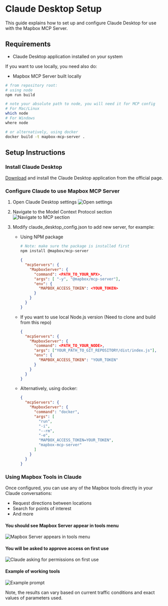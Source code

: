 # Claude Desktop Setup

This guide explains how to set up and configure Claude Desktop for use with the Mapbox MCP Server.

## Requirements

- Claude Desktop application installed on your system

If you want to use locally, you need also do:

- Mapbox MCP Server built locally

```sh
# from repository root:
# using node
npm run build

# note your absolute path to node, you will need it for MCP config
# For Mac/Linux
which node
# For Windows
where node

# or alternatively, using docker
docker build -t mapbox-mcp-server .
```

## Setup Instructions

### Install Claude Desktop

[Download](https://claude.ai/download) and install the Claude Desktop application from the official page.

### Configure Claude to use Mapbox MCP Server

1. Open Claude Desktop settings
   ![Open settings](images/claude-desktop-settings.png)
1. Navigate to the Model Context Protocol section
   ![Navigate to MCP section](images/claude-mcp-section.png)
1. Modify claude_desktop_config.json to add new server, for example:

   - Using NPM package
     ```sh
     # Note: make sure the package is installed first
     npm install @mapbox/mcp-server
     ```
     ```json
     {
       "mcpServers": {
         "MapboxServer": {
           "command": <PATH_TO_YOUR_NPX>,
           "args": [ "-y", "@mapbox/mcp-server"],
           "env": {
             "MAPBOX_ACCESS_TOKEN": <YOUR_TOKEN>
           }
         }
       }
     }
     ```
   - If you want to use local Node.js version (Need to clone and build from this repo)

     ```json
     {
       "mcpServers": {
         "MapboxServer": {
           "command": <PATH_TO_YOUR_NODE>,
           "args": ["YOUR_PATH_TO_GIT_REPOSITORY/dist/index.js"],
           "env": {
             "MAPBOX_ACCESS_TOKEN": "YOUR_TOKEN"
           }
         }
       }
     }
     ```

   - Alternatively, using docker:

     ```json
     {
       "mcpServers": {
         "MapboxServer": {
           "command": "docker",
           "args": [
             "run",
             "-i",
             "--rm",
             "-e",
             "MAPBOX_ACCESS_TOKEN=YOUR_TOKEN",
             "mapbox-mcp-server"
           ]
         }
       }
     }
     ```

### Using Mapbox Tools in Claude

Once configured, you can use any of the Mapbox tools directly in your Claude conversations:

- Request directions between locations
- Search for points of interest
- And more

#### You should see Mapbox Server appear in tools menu

![Mapbox Server appears in tools menu](images/mapbox-server-tools-menu.png)

#### You will be asked to approve access on first use

![Claude asking for permissions on first use](images/claude-permission-prompt.png)

#### Example of working tools

![Example prompt](images/mapbox-tool-example-usage.png)

Note, the results can vary based on current traffic conditions and exact values of parameters used.
